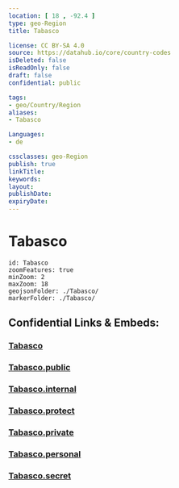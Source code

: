 ```yaml
---
location: [ 18 , -92.4 ] 
type: geo-Region
title: Tabasco

license: CC BY-SA 4.0
source: https://datahub.io/core/country-codes
isDeleted: false
isReadOnly: false
draft: false
confidential: public

tags:
- geo/Country/Region
aliases:
- Tabasco

Languages:
- de

cssclasses: geo-Region
publish: true
linkTitle: 
keywords: 
layout: 
publishDate: 
expiryDate: 
---
```


# Tabasco

```leaflet
id: Tabasco
zoomFeatures: true 
minZoom: 2 
maxZoom: 18
geojsonFolder: ./Tabasco/
markerFolder: ./Tabasco/
```


## Confidential Links & Embeds: 

### [Tabasco](/_Standards/Earth/Continent/America~Central/Mexico/States~Mexico/Tabasco.md) 

### [Tabasco.public](/_public/Earth/Continent/America~Central/Mexico/States~Mexico/Tabasco.public.md) 

### [Tabasco.internal](/_internal/Earth/Continent/America~Central/Mexico/States~Mexico/Tabasco.internal.md) 

### [Tabasco.protect](/_protect/Earth/Continent/America~Central/Mexico/States~Mexico/Tabasco.protect.md) 

### [Tabasco.private](/_private/Earth/Continent/America~Central/Mexico/States~Mexico/Tabasco.private.md) 

### [Tabasco.personal](/_personal/Earth/Continent/America~Central/Mexico/States~Mexico/Tabasco.personal.md) 

### [Tabasco.secret](/_secret/Earth/Continent/America~Central/Mexico/States~Mexico/Tabasco.secret.md)


